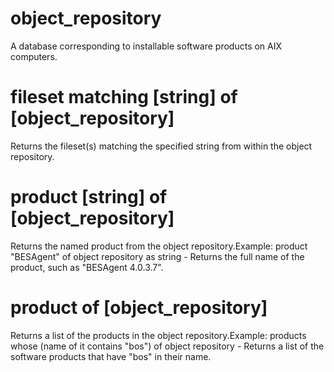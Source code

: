 # object_repository

A database corresponding to installable software products on AIX computers.

# fileset matching [string] of [object_repository]

Returns the fileset(s) matching the specified string from within the object repository.

# product [string] of [object_repository]

Returns the named product from the object repository.Example: product &quot;BESAgent&quot; of object repository as string - Returns the full name of the product, such as &quot;BESAgent 4.0.3.7&quot;.

# product of [object_repository]

Returns a list of the products in the object repository.Example: products whose (name of it contains &quot;bos&quot;) of object repository - Returns a list of the software products that have &quot;bos&quot; in their name.
